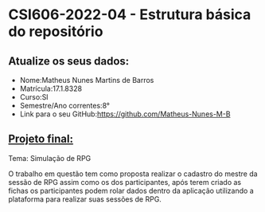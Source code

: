 # **CSI606-2022-04 - Estrutura básica do repositório**

## Atualize os seus dados:

- Nome:Matheus Nunes Martins de Barros
- Matrícula:17.1.8328
- Curso:SI
- Semestre/Ano correntes:8°
- Link para o seu GitHub:https://github.com/Matheus-Nunes-M-B

## [Projeto final:](./Projeto/README.md) 

Tema: Simulação de RPG

O trabalho em questão tem como proposta realizar o cadastro do mestre da sessão de RPG assim como os dos participantes, após terem criado as fichas os participantes podem rolar dados dentro da aplicação utilizando a plataforma para realizar suas sessões de RPG.
